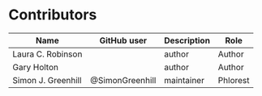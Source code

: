 # Contributors

Name                           | GitHub user | Description | Role
---                            | ---         | --- | ---
Laura C. Robinson              |  | author | Author
Gary Holton                    |  | author | Author
Simon J. Greenhill             | @SimonGreenhill | maintainer | Phlorest
